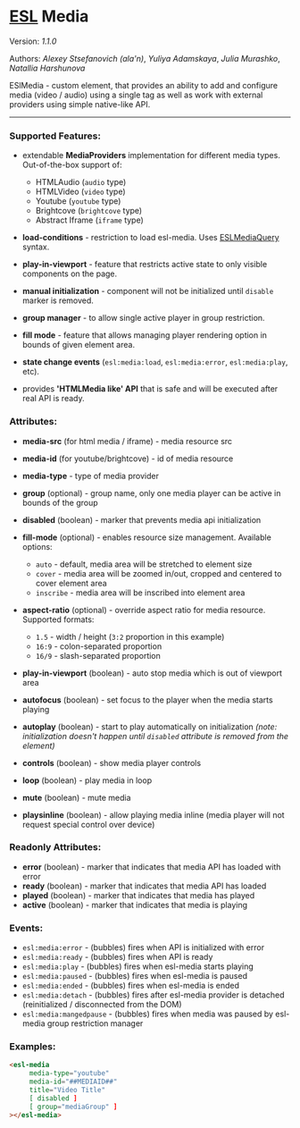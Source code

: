 # [ESL](../../../README.md) Media

Version: *1.1.0*

Authors: *Alexey Stsefanovich (ala'n)*, *Yuliya Adamskaya*, *Julia Murashko*, *Natallia Harshunova*

ESlMedia - custom element, that provides an ability to add and configure media (video / audio) using a single tag as well as work with external providers using simple native-like API.

---

### Supported Features:
 
 - extendable **MediaProviders** implementation for different media types. Out-of-the-box support of:
   - HTMLAudio (`audio` type)
   - HTMLVideo (`video` type)
   - Youtube (`youtube` type)
   - Brightcove (`brightcove` type)
   - Abstract Iframe (`iframe` type)
 
 - **load-conditions** - restriction to load esl-media. Uses [ESLMediaQuery](../esl-media-query/README.md) syntax.
 
 - **play-in-viewport** - feature that restricts active state to only visible components on the page.
 
 - **manual initialization** - component will not be initialized until `disable` marker is removed.
 
 - **group manager** - to allow single active player in group restriction.
 
 - **fill mode** - feature that allows managing player rendering option in bounds of given element area.
 
 - **state change events** (`esl:media:load`, `esl:media:error`, `esl:media:play`, etc).
 
 - provides **'HTMLMedia like' API** that is safe and will be executed after real API is ready.

### Attributes:

 - **media-src** (for html media / iframe) - media resource src
 - **media-id** (for youtube/brightcove) - id of media resource
 - **media-type** - type of media provider
 
 - **group** (optional) - group name, only one media player can be active in bounds of the group
 
 - **disabled** (boolean) - marker that prevents media api initialization
 
 - **fill-mode** (optional) - enables resource size management. Available options:
   - `auto` - default, media area will be stretched to element size
   - `cover` - media area will be zoomed in/out, cropped and centered to cover element area
   - `inscribe` - media area will be inscribed into element area
 
 - **aspect-ratio** (optional) - override aspect ratio for media resource. Supported formats:
   - `1.5` - width / height (`3:2` proportion in this example)
   - `16:9` - colon-separated proportion
   - `16/9` - slash-separated proportion

 - **play-in-viewport** (boolean) - auto stop media which is out of viewport area
 
 - **autofocus** (boolean) - set focus to the player when the media starts playing
 
 - **autoplay** (boolean) - start to play automatically on initialization 
 *(note: initialization doesn't happen until `disabled` attribute is removed from the element)*
 
 - **controls** (boolean) - show media player controls
 
 - **loop** (boolean) - play media in loop
 
 - **mute** (boolean) - mute media
 
 - **playsinline** (boolean) - allow playing media inline (media player will not request special control over device)

### Readonly Attributes:
 
 - **error** (boolean) - marker that indicates that media API has loaded with error
 - **ready** (boolean) - marker that indicates that media API has loaded
 - **played** (boolean) - marker that indicates that media has played
 - **active** (boolean) - marker that indicates that media is playing
 
### Events: 
 - `esl:media:error` - (bubbles) fires when API is initialized with error
 - `esl:media:ready` - (bubbles) fires when API is ready
 - `esl:media:play` - (bubbles) fires when esl-media starts playing
 - `esl:media:paused` - (bubbles) fires when esl-media is paused
 - `esl:media:ended` - (bubbles) fires when esl-media is ended
 - `esl:media:detach` - (bubbles) fires after esl-media provider is detached (reinitialized / disconnected from the DOM)
 - `esl:media:mangedpause` - (bubbles) fires when media was paused by esl-media group restriction manager
 
### Examples:
```html
<esl-media
     media-type="youtube"
     media-id="##MEDIAID##"
     title="Video Title"     
     [ disabled ]    
     [ group="mediaGroup" ]
></esl-media>
```
